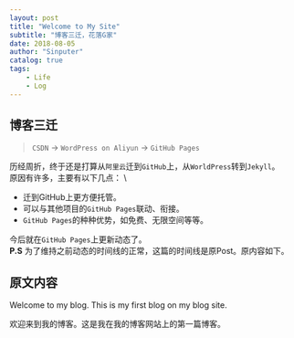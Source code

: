 ```yaml
---
layout: post
title: "Welcome to My Site"
subtitle: "博客三迁，花落G家"
date: 2018-08-05
author: "Sinputer"
catalog: true
tags:
    - Life
    - Log
---
```


## 博客三迁

> `CSDN` -> `WordPress on Aliyun` -> `GitHub Pages`

历经周折，终于还是打算从`阿里云`迁到`GitHub`上，从`WorldPress`转到`Jekyll`。 \
原因有许多，主要有以下几点： \

- 迁到GitHub上更方便托管。
- 可以与其他项目的`GitHub Pages`联动、衔接。
- `GitHub Pages`的种种优势，如免费、无限空间等等。

今后就在`GitHub Pages`上更新动态了。 \
**P.S** 为了维持之前动态的时间线的正常，这篇的时间线是原Post。原内容如下。

## 原文内容

Welcome to my blog. This is my first blog on my blog site.

欢迎来到我的博客。这是我在我的博客网站上的第一篇博客。
